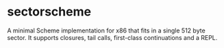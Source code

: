 # sectorscheme
A minimal Scheme implementation for x86 that fits in a single 512 byte sector.  It supports closures, tail calls, first-class continuations and a REPL.
